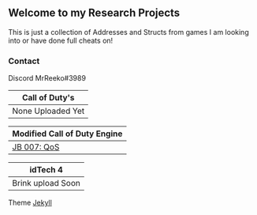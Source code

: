 ## Welcome to my Research Projects

This is just a collection of Addresses and Structs from games I am looking into or have done full cheats on!

### Contact
Discord MrReeko#3989




| Call of Duty's |
| ----------- |
| None Uploaded Yet | 

| Modified Call of Duty Engine |
| ----------- |
| [JB 007: QoS](https://jekyllrb.com/)| 

| idTech 4 |
| ----------- |
| Brink upload Soon | 












Theme [Jekyll](https://jekyllrb.com/)
